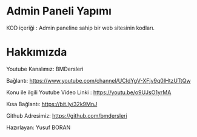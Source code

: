 # Admin Paneli Yapımı


KOD içeriği : Admin paneline sahip bir web sitesinin kodları.



# Hakkımızda

Youtube Kanalımız: BMDersleri

Bağlantı: https://www.youtube.com/channel/UCIdYgV-XFjv9q0IHtzUTtQw

Konu ile ilgili Youtube Video Linki : https://youtu.be/o9UJsO1yrMA

Kısa Bağlantı: https://bit.ly/32k9MnJ

Github Adresimiz: https://github.com/bmdersleri

Hazırlayan: Yusuf BORAN